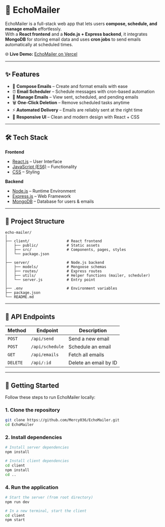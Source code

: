 # 📧 EchoMailer

EchoMailer is a full-stack web app that lets users **compose, schedule, and manage emails** effortlessly.  
With a **React frontend** and a **Node.js + Express backend**, it integrates **MongoDB** for storing email data and uses **cron jobs** to send emails automatically at scheduled times.  

🌐 **Live Demo:** [EchoMailer on Vercel](https://echo-mailer.vercel.app/)  

---

## ✨ Features

- 📝 **Compose Emails** – Create and format emails with ease  
- ⏰ **Email Scheduler** – Schedule messages with cron-based automation  
- 📂 **Manage Emails** – View sent, scheduled, and pending emails  
- 🗑️ **One-Click Deletion** – Remove scheduled tasks anytime  
- ⚡ **Automated Delivery** – Emails are reliably sent at the right time  
- 🎨 **Responsive UI** – Clean and modern design with React + CSS

---

## 🛠 Tech Stack

**Frontend**
- [React.js](https://reactjs.org/) – User Interface
- [JavaScript (ES6)](https://developer.mozilla.org/en-US/docs/Web/JavaScript) – Functionality  
- [CSS](https://developer.mozilla.org/en-US/docs/Web/CSS) – Styling  

**Backend**
- [Node.js](https://nodejs.org/) – Runtime Environment
- [Express.js](https://expressjs.com/) – Web Framework  
- [MongoDB](https://www.mongodb.com/) – Database for users & emails

---

## 📂 Project Structure

```
echo-mailer/
│
├── client/                 # React frontend
│   ├── public/             # Static assets
│   ├── src/                # Components, pages, styles
│   └── package.json
│
├── server/                 # Node.js backend
│   ├── models/             # Mongoose schemas
│   ├── routes/             # Express routes
│   ├── utils/              # Helper functions (mailer, scheduler)
│   └── server.js           # Entry point
│
├── .env                    # Environment variables
├── package.json
└── README.md
```

---

## 🔌 API Endpoints

| Method | Endpoint | Description |
|--------|----------|-------------|
| `POST` | `/api/send` | Send a new email |
| `POST` | `/api/schedule` | Schedule an email |
| `GET` | `/api/emails` | Fetch all emails |
| `DELETE` | `/api/:id` | Delete an email by ID |

---

## 🚀 Getting Started

Follow these steps to run EchoMailer locally:

### 1. Clone the repository
```bash
git clone https://github.com/Mercy036/EchoMailer.git
cd EchoMailer
```

### 2. Install dependencies
```bash
# Install server dependencies
npm install

# Install client dependencies
cd client
npm install
cd ..
```

### 4. Run the application
```bash
# Start the server (from root directory)
npm run dev

# In a new terminal, start the client
cd client
npm start
```


